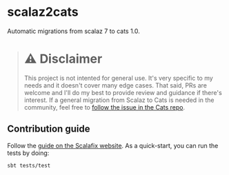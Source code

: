 # scalaz2cats
Automatic migrations from scalaz 7 to cats 1.0.

> # ⚠️ Disclaimer
> This project is not intented for general use. It's very specific to my needs and it doesn't cover many edge cases.
> That said, PRs are welcome and I'll do my best to provide review and guidance if there's interest.
> If a general migration from Scalaz to Cats is needed in the community,
> feel free to [follow the issue in the Cats repo](https://github.com/typelevel/cats/issues/1762).

## Contribution guide
Follow the [guide on the Scalafix website](https://scalacenter.github.io/scalafix/docs/rule-authors/setup).
As a quick-start, you can run the tests by doing:

```bash
sbt tests/test
```
